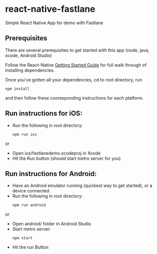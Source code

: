 # react-native-fastlane
Simple React Native App for demo with Fastlane

## Prerequisites
There are several prerequisites to get started with this app (node, java, xcode, Android Studio)

Follow the React-Native [Getting Started Guide](https://facebook.github.io/react-native/docs/getting-started.html) for full walk through of installing dependencies.

Once you've gotten all your dependencies, cd to root directory, run
```
npm install
```
and then follow these cooresponding instructions for each platform.

## Run instructions for iOS:
- Run the following in root directory:
    ```
    npm run ios
    ```
or
- Open ios/fastlanedemo.xcodeproj in Xcode
- Hit the Run button (should start metro server for you)

## Run instructions for Android:
- Have an Android emulator running (quickest way to get started), or a device connected.
- Run the following in root directory: 
    ```
    npm run android
    ```
or
- Open android/ folder in Android Studio
- Start metro server:
    ```
    npm start
    ```
- Hit the run Button